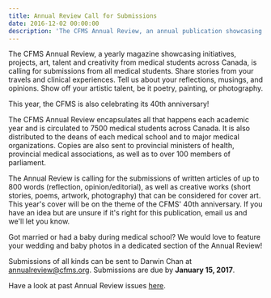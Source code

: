 ```yaml
---
title: Annual Review Call for Submissions
date: 2016-12-02 00:00:00
description: 'The CFMS Annual Review, an annual publication showcasing initiatives, projects and creativity from medical students across Canada, is calling for submissions from all medical students. Deadline for submissions is 15 January, 2017.'
---
```



The CFMS Annual Review, a yearly magazine showcasing initiatives, projects, art, talent and creativity from medical students across Canada, is calling for submissions from all medical students. Share stories from your travels and clinical experiences. Tell us about your reflections, musings, and opinions. Show off your artistic talent, be it poetry, painting, or photography.

This year, the CFMS is also celebrating its 40th anniversary!

The CFMS Annual Review encapsulates all that happens each academic year and is circulated to 7500 medical students across Canada. It is also distributed to the deans of each medical school and to major medical organizations. Copies are also sent to provincial ministers of health, provincial medical associations, as well as to over 100 members of parliament.

The Annual Review is calling for the submissions of written articles of up to 800 words (reflection, opinion/editorial), as well as creative works (short stories, poems, artwork, photography) that can be considered for cover art. This year's cover will be on the theme of the CFMS' 40th anniversary. If you have an idea but are unsure if it's right for this publication, email us and we'll let you know.

Got married or had a baby during medical school? We would love to feature your wedding and baby photos in a dedicated section of the Annual Review!

Submissions of all kinds can be sent to Darwin Chan at annualreview@cfms.org. Submissions are due by **January 15, 2017**.

Have a look at past Annual Review issues [here](http://www.cfms.org/resources/annual-review.html).